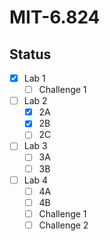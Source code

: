 # MIT-6.824

## Status
- [x] Lab 1
    - [ ] Challenge 1
- [ ] Lab 2
    - [x] 2A
    - [x] 2B
    - [ ] 2C
- [ ] Lab 3
    - [ ] 3A
    - [ ] 3B
- [ ] Lab 4
    - [ ] 4A
    - [ ] 4B
    - [ ] Challenge 1
    - [ ] Challenge 2